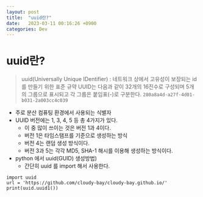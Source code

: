 ```yaml
---
layout: post
title:  "uuid란?"
date:   2023-03-11 00:16:26 +0900
categories: Dev
---
```


# uuid란?

> uuid(Universally Unique IDentifier) : 네트워크 상에서 고유성이 보장되는 id를 만들기 위한 표준 규약
> UUID는 다음과 같이 32개의 16진수로 구성되며 5개의 그룹으로 표시되고 각 그룹은 붙임표(-)로 구분한다.
> `280a8a4d-a27f-4d01-b031-2a003cc4c039`

- 주로 분산 컴퓨팅 환경에서 사용되는 식별자
- UUID 버전에는 1, 3, 4, 5 등 총 4가지가 있다. 
  - 이 중 많이 쓰이는 것은 버전 1과 4이다. 
  - 버전 1은 타임스탬프를 기준으로 생성하는 방식
  - 버전 4는 랜덤 생성 방식이다. 
  - 버전 3과 5는 각각 MD5, SHA-1 해시를 이용해 생성하는 방식이다.
- python 에서 uuid(GUID) 생성방법)
  - 간단히 uuid 를 import 해서 사용한다. 
```
import uuid
url = 'https://github.com/cloudy-bay/cloudy-bay.github.io/'
print(uuid.uuid1())
```
